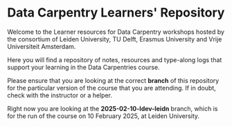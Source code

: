 # Data Carpentry Learners' Repository

Welcome to the Learner resources for Data Carpentry workshops hosted by the consortium of Leiden University, TU Delft, Erasmus University and Vrije Universiteit Amsterdam.

Here you will find a repository of notes, resources and type-along logs that support your learning in the Data Carpentries course.

Please ensure that you are looking at the correct **branch** of this repository for the particular version of the course that you are attending. If in doubt, check with the instructor or a helper.

Right now you are looking at the **2025-02-10-ldev-leidn** branch, which is for the run of the course on 10 February 2025, at Leiden University.
